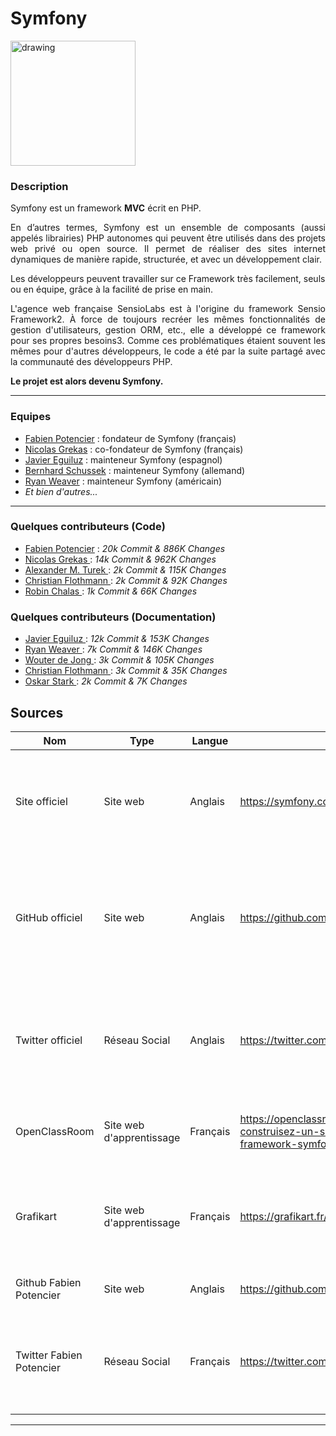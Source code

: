 # Symfony

<img src="https://symfony.com/images/opengraph/symfony.png" alt="drawing" width="200"/>

### Description

Symfony est un framework **MVC** écrit en PHP.
<p style="text-align: justify">
En d’autres termes, Symfony est un ensemble de composants (aussi appelés librairies) PHP 
autonomes qui peuvent être utilisés dans des projets web privé ou open source.
Il permet de réaliser des sites internet dynamiques de manière rapide, structurée, 
et avec un développement clair. 

Les développeurs peuvent travailler sur ce Framework très facilement, seuls ou en équipe,
grâce à la facilité de prise en main.
</p>

<p style="text-align: justify">
L'agence web française SensioLabs est à l'origine du framework Sensio Framework2.
À force de toujours recréer les mêmes fonctionnalités de gestion d'utilisateurs, gestion ORM,
etc., elle a développé ce framework pour ses propres besoins3. 
Comme ces problématiques étaient souvent les mêmes pour d'autres développeurs,
le code a été par la suite partagé avec la communauté des développeurs PHP.

**Le projet est alors devenu Symfony.**
</p>
<hr>

### Equipes

* <a href="https://twitter.com/fabpot">Fabien Potencier</a> : fondateur de Symfony (français)
* <a href="https://twitter.com/nicolasgrekas">Nicolas Grekas</a> : co-fondateur de Symfony (français)
* <a href="https://twitter.com/javiereguiluz">Javier Eguiluz</a> : mainteneur Symfony (espagnol)
* <a href="https://twitter.com/webmozart">Bernhard Schussek</a> : mainteneur Symfony (allemand)
* <a href="https://twitter.com/weaverryan">Ryan Weaver</a> : mainteneur Symfony (américain)
* _Et bien d'autres..._

<hr>

### Quelques contributeurs (Code)

* <a href="https://connect.symfony.com/profile/fabpot">Fabien Potencier</a> : _20k Commit & 886K Changes_ 
* <a href="https://connect.symfony.com/profile/nicolas-grekas">Nicolas Grekas </a> : _14k Commit & 962K Changes_
* <a href="https://connect.symfony.com/profile/derrabus">Alexander M. Turek </a> : _2k Commit & 115K Changes_
* <a href="https://connect.symfony.com/profile/xabbuh">Christian Flothmann </a> : _2k Commit & 92K Changes_
* <a href="https://connect.symfony.com/profile/chalas_r">Robin Chalas </a> : _1k Commit & 66K Changes_

### Quelques contributeurs (Documentation)
* <a href="https://connect.symfony.com/profile/javier.eguiluz">Javier Eguiluz </a> : _12k Commit & 153K Changes_
* <a href="https://connect.symfony.com/profile/weaverryan">Ryan Weaver </a> : _7k Commit & 146K Changes_
* <a href="https://connect.symfony.com/profile/wouterj">Wouter de Jong </a> : _3k Commit & 105K Changes_
* <a href="https://connect.symfony.com/profile/xabbuh">Christian Flothmann </a> : _3k Commit & 35K Changes_
* <a href="https://connect.symfony.com/profile/oskarstark">Oskar Stark </a> : _2k Commit & 7K Changes_

## Sources

Nom | Type                     | Langue   | Lien                                                                                                  | Description                                                                                                                 | Tags                                  | Note 
 --- |--------------------------|----------|-------------------------------------------------------------------------------------------------------|-----------------------------------------------------------------------------------------------------------------------------|---------------------------------------|------
Site officiel| Site web                 | Anglais  | https://symfony.com/                                                                                  | Site présentant l'utilisation de symfony, comment le mettre en place et puis la documentation                               | Symfony, PHP, Documentation           | 5/5  |
GitHub officiel| Site web                 | Anglais  | https://github.com/symfony/symfony                                                                    | Listes des bugs trouvés par les utilisateurs. Il y a aussi un accès à la documentation et l'explication de son installation | GitHub, Symfony, Issues               | 5/5  |
Twitter officiel| Réseau Social            | Anglais  | https://twitter.com/symfony                                                                           | On peut y retrouver les nouvelles release, mais aussi les gros bugs qui ont été trouvé par la communauté                    | Twitter, Symfony, News                | 3/5  |
OpenClassRoom| Site web d'apprentissage | Français | https://openclassrooms.com/fr/courses/5489656-construisez-un-site-web-a-l-aide-du-framework-symfony-5 | Permet d'apprendre l'utilisation du framework Symfony                                                                       | Symfony, Apprentissage, Démonstration | 4/5  |
Grafikart| Site web d'apprentissage | Français | https://grafikart.fr/tutoriels/symfony                                                                | Tutoriel permettant d'apprendre de A à Z les bases de Symfony en faisant un mini projet                                     | Tutoriel, Débuter, Grafikart          | 4/5  | 
Github Fabien Potencier| Site web                 | Anglais  | https://github.com/fabpot                                                                             | Le github du créateur de Symfony                                                                                            | Code Source, GitHub                   | 3/5  | 
Twitter Fabien Potencier| Réseau Social            | Français | https://twitter.com/fabpot                                                                               | Le twitter du créateur de Symfony. On peut y retrouver les dernieres mise à jour de ce framework                            | Twitter                               | 2/5  | 

  ---
